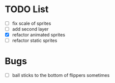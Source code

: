 # TODO List

- [ ] fix scale of sprites
- [ ] add second layer
- [x] refactor animated sprites
- [ ] refactor static sprites

# Bugs

- [ ] ball sticks to the bottom of flippers sometimes

